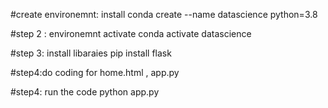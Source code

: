 #create environemnt: install
conda create --name datascience python=3.8


#step 2 : environemnt activate
conda activate datascience


#step 3: install libaraies
pip install flask


#step4:do coding
for home.html , app.py

#step4: run the code
python app.py
